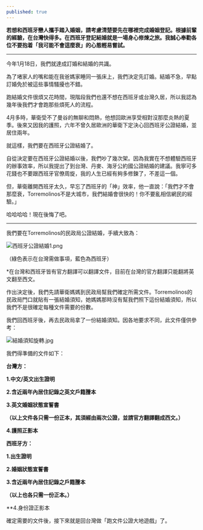 ```yaml
---
published: true
---
```

**若想和西班牙戀人攜手踏入婚姻，請考慮清楚要先在哪裡完成婚姻登記。根據前輩的經驗，在台灣快得多。在西班牙登記結婚就是一場身心修煉之旅。我誠心奉勸各位不要抱着「我可能不會這麼衰」的心態輕易嘗試。**

**********

今年1月18日，我們就達成訂婚和結婚的共識。

為了堵家人的嘴和能在我爸媽家睡同一張床上，我們決定先訂婚。結婚不急，早點訂婚免於被這些事情騷擾也不錯。

跑結婚文件很煩又花時間，現階段我們也還不想在西班牙或台灣久居，所以我認為幾年後我們才會跑那些煩死人的流程。

4月多時，華衛受不了曼谷的無聊和悶熱，他想回歐洲享受相對沒那麼炎熱的夏季。後來又因我的護照，六年不曾久居歐洲的華衛下定決心回西班牙公證結婚，並居住兩年。

就這樣，我們要在西班牙公證結婚了。

自從決定要在西班牙公證結婚以後，我們吵了幾次架。因為我實在不想體驗西班牙的辦事效率，所以我提出了到台灣、丹麥、海牙公約國公證結婚的建議。我寧可多花錢也不要跟西班牙官僚周旋，我的人生已經有夠多修鍊了，不差這一個。

但，華衛離開西班牙太久，早忘了西班牙的「神」效率，他一直說：「我們才不會那麼衰，Torremolinos不是大城市，我們結婚會很快的！你不要亂相信網民的經驗。」

哈哈哈哈！現在後悔了吧。

**********

我們要在Torremolinos的民政局公證結婚，手續大致為：

![西班牙公證結婚1.png]({{site.baseurl}}/images/西班牙公證結婚1.png)




（綠色表示在台灣需做事項，藍色為西班牙）

*在台灣和西班牙皆有官方翻譯可以翻譯文件，目前在台灣的官方翻譯只能翻將英文翻至西文。


作出決定後，我們先請華衛媽媽到民政局幫我們確定所需文件。Torremolinos的民政局門口就貼有一張結婚須知，她媽媽那時沒有幫我們照下這份結婚須知，所以我們不是很確定每種文件需要的份數。

我們回西班牙後，再去民政局拿了一份結婚須知。因各地要求不同，此文件僅供參考：

![結婚須知旋轉.jpg]({{site.baseurl}}/images/結婚須知旋轉.jpg)




我們得準備的文件如下：     

**台灣方：**

**1.中文/英文出生證明**  

**2.含近兩年內居住記錄之英文戶籍謄本**  

**3.英文婚姻狀態宣誓書**   


**（以上文件各只需一份正本，其須經由兩次公證，並請官方翻譯翻成西文。）**  

**4.護照正影本**  


**西班牙方：**  

**1.出生證明**    

**2.婚姻狀態宣誓書**     

**3.含近兩年內居住記錄之戶籍謄本**  


**（以上也各只需一份正本。）**   

**4.身份證正影本


確定需要的文件後，接下來就是回台灣做「跑文件公證大地遊戲」了。
